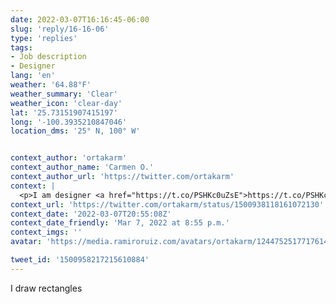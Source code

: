 ```yaml
---
date: 2022-03-07T16:16:45-06:00
slug: 'reply/16-16-06'
type: 'replies'
tags:
- Job description
- Designer
lang: 'en'
weather: '64.88°F'
weather_summary: 'Clear'
weather_icon: 'clear-day'
lat: '25.73151907415197'
long: '-100.3935210847046'
location_dms: '25° N, 100° W'


context_author: 'ortakarm'
context_author_name: 'Carmen O.'
context_author_url: 'https://twitter.com/ortakarm'
context: |
  <p>I am designer <a href="https://t.co/PSHKc0uZsE">https://t.co/PSHKc0uZsE</a> </p>
context_url: 'https://twitter.com/ortakarm/status/1500938118161072130'
context_date: '2022-03-07T20:55:08Z'
context_date_friendly: 'Mar 7, 2022 at 8:55 p.m.'
context_imgs: ''
avatar: 'https://media.ramiroruiz.com/avatars/ortakarm/1244752517717614592/p8a1ufk5_bigger.jpg'

tweet_id: '1500958217215610884'
---
```

I draw rectangles